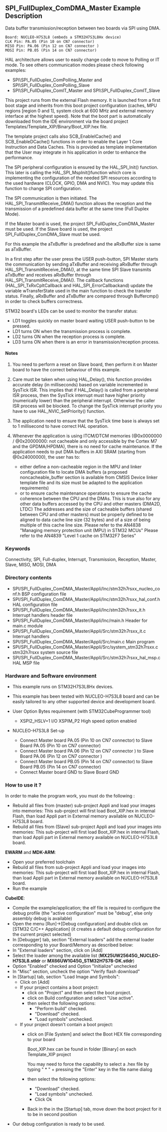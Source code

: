 ## <b>SPI_FullDuplex_ComDMA_Master Example Description</b>

Data buffer transmission/reception between two boards via SPI using DMA.

	Board: NUCLEO-H7S3L8 (embeds a STM32H7S3L8Hx device)
	CLK Pin: PA.05 (Pin 10 on CN7 connector)
	MISO Pin: PA.06 (Pin 12 on CN7 connector )
	MOSI Pin: PB.05 (Pin 14 on CN7 connector)

HAL architecture allows user to easily change code to move to Polling or IT
mode. To see others communication modes please check following examples:
- SPI\SPI_FullDuplex_ComPolling_Master and SPI\SPI_FullDuplex_ComPolling_Slave
- SPI\SPI_FullDuplex_ComIT_Master and SPI\SPI_FullDuplex_ComIT_Slave

This project runs from the external Flash memory. It is launched from a first boot stage 
and inherits from this boot project configuration (caches, MPU regions [region 0 and 1], 
system clock at 600 MHz and external memory interface at the highest speed).
Note that the boot part is automatically downloaded from the IDE environment 
via the board project Templates/Template_XIP/Binary/Boot_XIP.hex file.

The template project calls also SCB_EnableICache() and SCB_EnableDCache() functions 
in order to enable the Layer 1 Core Instruction and Data Caches. This is provided as 
template implementation that the User may integrate in his application in order to 
enhance the performance.

The SPI peripheral configuration is ensured by the HAL_SPI_Init() function.
This later is calling the HAL_SPI_MspInit()function which core is implementing
the configuration of the needed SPI resources according to the used hardware (CLOCK,
GPIO, DMA and NVIC). You may update this function to change SPI configuration.

The SPI communication is then initiated.
The HAL_SPI_TransmitReceive_DMA() function allows the reception and the
transmission of a predefined data buffer at the same time (Full Duplex Mode).

If the Master board is used, the project SPI_FullDuplex_ComDMA_Master must be used.
If the Slave board is used, the project SPI_FullDuplex_ComDMA_Slave must be used.

For this example the aTxBuffer is predefined and the aRxBuffer size is same as aTxBuffer.

In a first step after the user press the USER push-button, SPI Master starts the
communication by sending aTxBuffer and receiving aRxBuffer through
HAL_SPI_TransmitReceive_DMA(), at the same time SPI Slave transmits aTxBuffer
and receives aRxBuffer through HAL_SPI_TransmitReceive_DMA().
The callback functions (HAL_SPI_TxRxCpltCallback and HAL_SPI_ErrorCallbackand) update
the variable wTransferState used in the main function to check the transfer status.
Finally, aRxBuffer and aTxBuffer are compared through Buffercmp() in order to
check buffers correctness.

STM32 board's LEDs can be used to monitor the transfer status:

 - LD1 toggles quickly on master board waiting USER push-button to be pressed.
 - LD1 turns ON when the transmission process is complete.
 - LD2 turns ON when the reception process is complete.
 - LD3 turns ON when there is an error in transmission/reception process.

#### <b>Notes</b>

 1. You need to perform a reset on Slave board, then perform it on Master board
    to have the correct behaviour of this example.

 2. Care must be taken when using HAL_Delay(), this function provides accurate delay (in milliseconds)
    based on variable incremented in SysTick ISR. This implies that if HAL_Delay() is called from
    a peripheral ISR process, then the SysTick interrupt must have higher priority (numerically lower)
    than the peripheral interrupt. Otherwise the caller ISR process will be blocked.
    To change the SysTick interrupt priority you have to use HAL_NVIC_SetPriority() function.

 3. The application need to ensure that the SysTick time base is always set to 1 millisecond
    to have correct HAL operation.

 4. Whenever the application is using ITCM/DTCM memories (@0x0000000 / @0x20000000: not cacheable and only accessible
    by the Cortex M7 and the GPDMA/HPDMA), there is no need for cache maintenance.
    If the application needs to put DMA buffers in AXI SRAM (starting from @0x24000000), the user has to:
    - either define a non-cacheable region in the MPU and linker configuration file to locate DMA buffers
      (a proposed noncacheable_buffer section is available from CMSIS Device linker template file and its size must
      be adapted to the application requirements)
    - or to ensure cache maintenance operations to ensure the cache coherence between the CPU and the DMAs.
    This is true also for any other data buffers accessed by the CPU and other masters (DMA2D, LTDC)
    The addresses and the size of cacheable buffers (shared between CPU and other masters)
    must be properly defined to be aligned to data cache line size (32 bytes) and of a size of being multiple
    of this cache line size.
    Please refer to the AN4838 "Managing memory protection unit (MPU) in STM32 MCUs"
    Please refer to the AN4839 "Level 1 cache on STM32F7 Series"

### <b>Keywords</b>

Connectivity, SPI, Full-duplex, Interrupt, Transmission, Reception, Master, Slave, MISO, MOSI, DMA

### <b>Directory contents</b>

  - SPI/SPI_FullDuplex_ComDMA_Master/Appli/Inc/stm32h7rsxx_nucleo_conf.h   BSP configuration file
  - SPI/SPI_FullDuplex_ComDMA_Master/Appli/Inc/stm32h7rsxx_hal_conf.h      HAL configuration file
  - SPI/SPI_FullDuplex_ComDMA_Master/Appli/Inc/stm32h7rsxx_it.h            Interrupt handlers header file
  - SPI/SPI_FullDuplex_ComDMA_Master/Appli/Inc/main.h                      Header for main.c module
  - SPI/SPI_FullDuplex_ComDMA_Master/Appli/Src/stm32h7rsxx_it.c            Interrupt handlers
  - SPI/SPI_FullDuplex_ComDMA_Master/Appli/Src/main.c                      Main program
  - SPI/SPI_FullDuplex_ComDMA_Master/Appli/Src/system_stm32h7rsxx.c        stm32h7rsxx system source file
  - SPI/SPI_FullDuplex_ComDMA_Master/Appli/Src/stm32h7rsxx_hal_msp.c       HAL MSP file

### <b>Hardware and Software environment</b>

  - This example runs on STM32H7S3L8Hx devices.

  - This example has been tested with NUCLEO-H7S3L8 board and can be
    easily tailored to any other supported device and development board.

  - User Option Bytes requirement (with STM32CubeProgrammer tool)

    - XSPI2_HSLV=1     I/O XSPIM_P2 High speed option enabled

  - NUCLEO-H7S3L8 Set-up
    - Connect Master board PA.05 (Pin 10 on CN7 connector) to Slave Board PA.05 (Pin 10 on CN7 connector)
    - Connect Master board PA.06 (Pin 12 on CN7 connector ) to Slave Board PA.06 (Pin 12 on CN7 connector )
    - Connect Master board PB.05 (Pin 14 on CN7 connector) to Slave Board PB.05 (Pin 14 on CN7 connector)
    - Connect Master board GND  to Slave Board GND

### <b>How to use it ?</b>

In order to make the program work, you must do the following :

 - Rebuild all files from (master) sub-project Appli and load your images into memories: 
   This sub-project will first load Boot_XIP.hex in internal Flash, than load Appli part 
   in External memory available on NUCLEO-H7S3L8 board.
 - Rebuild all files from (Slave) sub-project Appli and load your images into memories: 
   This sub-project will first load Boot_XIP.hex in internal Flash, than load Appli part 
   in External memory available on NUCLEO-H7S3L8 board.

**EWARM** and **MDK-ARM**:

 - Open your preferred toolchain
 - Rebuild all files from sub-project Appli and load your images into memories: This sub-project will first load Boot_XIP.hex in internal Flash,
   than load Appli part in External memory available on NUCLEO-H7S3L8 board.
 - Run the example

**CubeIDE**:

 - Compile the example/application; the elf file is required to configure the debug profile (the "active configuration" must be "debug", else only assembly debug is available)
 - Open the menu [Run]->[Debug configuration] and double click on  [STM32 C/C++ Application] (it creates a default debug configuration for the current project selected)
 - In [Debugger] tab, section "External  loaders" add the external loader corresponding to your Board/Memory as described below:
 - In "External loaders" section, click on [Add]
 - Select the loader among the available list (**MX25UW25645G_NUCLEO-H7S3L8.stldr** or **MX66UW1G45G_STM32H7S78-DK.stldr**)
 - Option "Enabled" checked and Option "Initialize" unchecked
 - In "Misc" section, uncheck the option "Verify flash download"
 - In [Startup] tab, section "Load Image and Symbols":
   - Click on [Add]
   - If your project contains a boot project:
     - click on "Project" and then select the boot project.
     - click on Build configuration and select "Use active".
     - then select the following options:
       - "Perform build" checked.
       - "Download" checked.
       - "Load symbols" unchecked.
   - If your project doesn't contain a boot project:
     - click on [File System] and select the Boot HEX file corresponding to your board

        Boot_XIP.hex can be found in folder [Binary] on each Template_XIP project

        You may need to force the capability to select a .hex file by typing " * " + pressing the "Enter" key in the file name dialog

     - then select the following options:
       - "Download"      checked.
       - "Load symbols" unchecked.
       - Click Ok
     - Back in the in the [Startup] tab, move down the boot project for it to be in second position
 - Our debug configuration is ready to be used.
